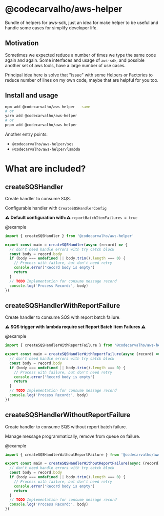 # @codecarvalho/aws-helper

Bundle of helpers for aws-sdk, just an idea for make helper to be useful and handle some cases for simplify developer life.

## Motivation

Sometimes we expected reduce a number of times we type the same code again and again. Some interfaces and usage of `aws-sdk`, and possible another set of aws tools, have a large number of use cases.

Principal idea here is solve that "issue" with some Helpers or Factories to reduce number of lines on my own code, maybe that are helpful for you too.

## Install and usage

```bash
npm add @codecarvalho/aws-helper --save
# or
yarn add @codecarvalho/aws-helper
# or
pnpm add @codecarvalho/aws-helper
```

Another entry points:

- `@codecarvalho/aws-helper/sqs`
- `@codecarvalho/aws-helper/lambda`

# What are included?

## createSQSHandler

Create handler to consume SQS.

Configurable handler with `CreateSQSHandlerConfig`

**⚠ Default configuration with:⚠** `reportBatchItemFailures = true`

@example

```typescript
import { createSQSHandler } from '@codecarvalho/aws-helper'

export const main = createSQSHandler(async (record) => {
  // don't need handle errors with try catch block
  const body = record.body
  if (body === undefined || body.trim().length === 0) {
    // Process with failure, but don't need retry
    console.error('Record body is empty')
    return
  }
  // TODO Implementation for consume message record
  console.log('Process Record:', body)
})
```

## createSQSHandlerWithReportFailure

Create handler to consume SQS with report batch failure.

**⚠ SQS trigger with lambda require set Report Batch Item Failures ⚠**

@example

```typescript
import { createSQSHandlerWithReportFailure } from '@codecarvalho/aws-helper'

export const main = createSQSHandlerWithReportFailure(async (record) => {
  // don't need handle errors with try catch block
  const body = record.body
  if (body === undefined || body.trim().length === 0) {
    // Process with failure, but don't need retry
    console.error('Record body is empty')
    return
  }
  // TODO Implementation for consume message record
  console.log('Process Record:', body)
})
```

## createSQSHandlerWithoutReportFailure

Create handler to consume SQS without report batch failure.

Manage message programmatically, remove from queue on failure.

@example

```typescript
import { createSQSHandlerWithoutReportFailure } from '@codecarvalho/aws-helper'

export const main = createSQSHandlerWithoutReportFailure(async (record) => {
  // don't need handle errors with try catch block
  const body = record.body
  if (body === undefined || body.trim().length === 0) {
    // Process with failure, but don't need retry
    console.error('Record body is empty')
    return
  }
  // TODO Implementation for consume message record
  console.log('Process Record:', body)
})
```
